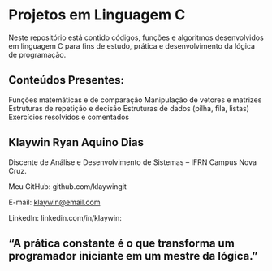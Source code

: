 
 # Projetos em Linguagem C
Neste repositório está contido códigos, funções e algoritmos desenvolvidos em linguagem C para fins de estudo, prática e desenvolvimento da lógica de programação.


## Conteúdos Presentes: 

 Funções matemáticas e de comparação
 Manipulação de vetores e matrizes
 Estruturas de repetição e decisão
 Estruturas de dados (pilha, fila, listas)
 Exercícios resolvidos e comentados


## Klaywin Ryan Aquino Dias
Discente de Análise e Desenvolvimento de Sistemas – IFRN Campus Nova Cruz.

Meu GitHub: github.com/klaywingit

E-mail: klaywin@email.com

LinkedIn: linkedin.com/in/klaywin:

## “A prática constante é o que transforma um programador iniciante em um mestre da lógica.”







